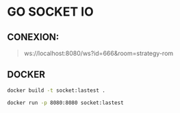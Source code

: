# GO SOCKET IO

## CONEXION: 
> ws://localhost:8080/ws?id=666&room=strategy-rom

## DOCKER
```bash
docker build -t socket:lastest .
```

```bash
docker run -p 8080:8080 socket:lastest
```